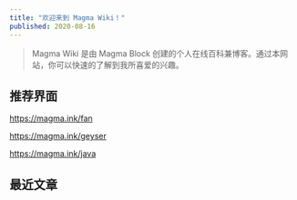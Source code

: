 ```yaml
---
title: "欢迎来到 Magma Wiki！"
published: 2020-08-16
---
```


> Magma Wiki 是由 Magma Block 创建的个人在线百科兼博客。通过本网站，你可以快速的了解到我所喜爱的兴趣。

## 推荐界面

https://magma.ink/fan

https://magma.ink/geyser

https://magma.ink/java

## 最近文章
